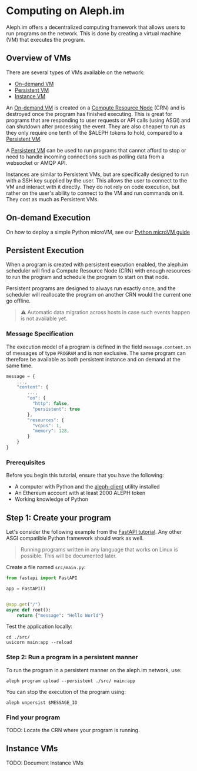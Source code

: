 # Computing on Aleph.im

Aleph.im offers a decentralized computing framework that allows users to run
programs on the network. This is done by creating a virtual machine (VM) that
executes the program.

## Overview of VMs

There are several types of VMs available on the network:

- [On-demand VM](#on-demand-execution)
- [Persistent VM](#persistent-execution)
- [Instance VM](#instance-vms)

An [On-demand VM](#on-demand-execution) is created on a [Compute Resource Node](../nodes/Compute_(CRN)/index.md)
(CRN) and is destroyed once the program has finished executing. This is great
for programs that are responding to user requests or API calls (using ASGI) and can shutdown
after processing the event. They are also cheaper to run as they only require
one tenth of the $ALEPH tokens to hold, compared to a [Persistent VM](#persistent-execution).

A [Persistent VM](#persistent-execution) can be used to run programs that cannot afford to stop or need
to handle incoming connections such as polling data from a websocket or AMQP API.

Instances are similar to Persistent VMs, but are specifically designed to run with
a SSH key supplied by the user. This allows the user to connect to the VM and
interact with it directly. They do not rely on code execution, but rather on
the user's ability to connect to the VM and run commands on it.
They cost as much as Persistent VMs.

## On-demand Execution

On how to deploy a simple Python microVM, see our [Python microVM guide](../guides/python/getting_started.md)

## Persistent Execution

When a program is created with persistent execution enabled, the aleph.im scheduler will find a Compute Resource Node
(CRN) with enough resources to run the program and schedule the program to start on that node.

Persistent programs are designed to always run exactly once, and the scheduler will reallocate the program on another
CRN would the current one go offline. 

> ⚠️ Automatic data migration across hosts in case such events happen is not available yet.

### Message Specification

The execution model of a program is defined in the field `message.content.on` of messages of type `PROGRAM` and is 
non exclusive. The same program can therefore be available as both persistent instance and on demand at the same time.

```javascript
message = {
    ...,
    "content": {
        ...,
        "on": {
          "http": false,
          "persistent": true
        },
        "resources": {
          "vcpus": 1,
          "memory": 128,
        }
    }
}
```

### Prerequisites

Before you begin this tutorial, ensure that you have the following:

* A computer with Python and the [aleph-client](https://github.com/aleph-im/aleph-client/) utility installed
* An Ethereum account with at least 2000 ALEPH token
* Working knowledge of Python

## Step 1: Create your program

Let's consider the following example from the 
  [FastAPI tutorial](https://fastapi.tiangolo.com/tutorial/first-steps/). Any other ASGI compatible 
Python framework should work as well.

> Running programs written in any language that works on Linux is possible. This will be documented later.

Create a file named `src/main.py`:
```python
from fastapi import FastAPI

app = FastAPI()


@app.get("/")
async def root():
    return {"message": "Hello World"}
```

Test the application locally:
```shell
cd ./src/
uvicorn main:app --reload
```

### Step 2: Run a program in a persistent manner

To run the program in a persistent manner on the aleph.im network, use: 

```shell
aleph program upload --persistent ./src/ main:app
```

You can stop the execution of the program using:

```shell
aleph unpersist $MESSAGE_ID
```

### Find your program

TODO: Locate the CRN where your program is running.

## Instance VMs

TODO: Document Instance VMs